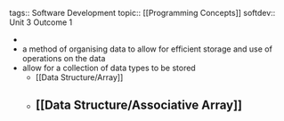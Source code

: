 tags:: Software Development
topic:: [[Programming Concepts]]
softdev:: Unit 3 Outcome 1

-
- a method of organising data to allow for efficient storage and use of operations on the data
- allow for a collection of data types to be stored
	- [[Data Structure/Array]]
	- [[Data Structure/Associative Array]]
		-